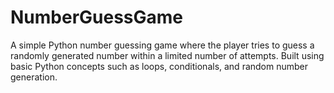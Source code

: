 # NumberGuessGame
A simple Python number guessing game where the player tries to guess a randomly generated number within a limited number of attempts. Built using basic Python concepts such as loops, conditionals, and random number generation.
